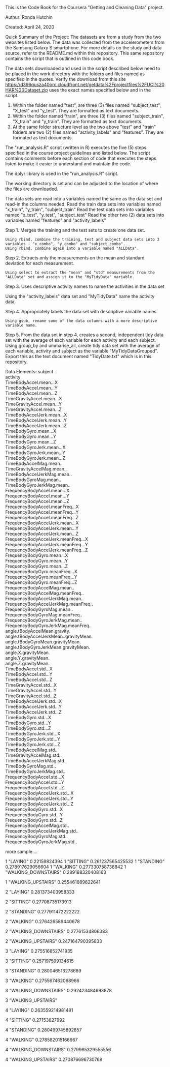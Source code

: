 This is the Code Book for the Coursera "Getting and Cleaning Data" project.

Authur:   Ronda Hutchin

Created:  April 24, 2020

Quick Summary of the Project:  The datasets are from a study from the two websites listed below.  The data was collected from the accelerometers from the Samsung Galaxy S smartphone.  For more details on the study and data source, refer to the README.md within this repository. This same repository contains the script that is outlined in this code book.

The data sets downloaded and used in the script described below need to be placed in the work directory with the folders and files named as specified in the quotes. Verify the download from this site  https://d396qusza40orc.cloudfront.net/getdata%2Fprojectfiles%2FUCI%20HAR%20Dataset.zip uses the exact names specified below and in the script.
1. Within the folder named "test", are three (3) files named "subject_test", "X_test" and "y_test".  They are formatted as text documents.
2. Within the folder named "train", are three (3) files named "subject_train", "X_train" and "y_train".  They are formatted as text documents.
3. At the same folder structure level as the two above "test" and "train" folders are two (2) files named "activity_labels" and "features".  They are formated as text documents.

The "run_analysis.R" script (written in R) executes the five (5) steps specified in the course project guidelines and listed below.  The script contains comments before each section of code that executes the steps listed to make it easier to understand and maintain the code.

The dplyr library is used in the "run_analysis.R" script.

The working directory is set and can be adjusted to the location of where the files are downloaded.

The data sets are read into a variables named the same as the data set and read-in the columns needed.
Read the train data sets into variables named "x_train", "y_train", "subject_train"
Read the test data sets into variables named "x_test", "y_test", "subject_test"
Read the other two (2) data sets into variables named "features" and "activity_labels"

  Step 1.	Merges the training and the test sets to create one data set.
  
    Using rbind, combine the training, test and subject data sets into 3 variables - "x_combo", "y_combo" and "subject_combo".
    Using rbind, combine again into a variable named "ALLData".
     
  Step 2.	Extracts only the measurements on the mean and standard deviation for each measurement.
  
    Using select to extract the "mean" and "std" measurements from the "ALLData" set and assign it to the "MyTidyData" variable.
    
  Step 3.	Uses descriptive activity names to name the activities in the data set
  
   Using the "activity_labels" data set and "MyTidyData" name the activity data.
  
  Step 4.	Appropriately labels the data set with descriptive variable names.
    
    Using gsub, rename some of the data columns with a more descriptive variable name.
  
  Step 5.	From the data set in step 4, creates a second, independent tidy data set with the average of each variable for each activity    and each subject.
    Using group_by and ummarise_all, create tidy data set with the average of each variable, activity and subject as the variable "MyTidyDataGrouped".  Export this as the text document named "TidyDate.txt" which is in this repository.
  
 Data Elements:
 subject  
 activity  
 TimeBodyAccel.mean...X  
 TimeBodyAccel.mean...Y  
 TimeBodyAccel.mean...Z  
 TimeGravityAccel.mean...X  
 TimeGravityAccel.mean...Y  
 TimeGravityAccel.mean...Z  
 TimeBodyAccelJerk.mean...X  
 TimeBodyAccelJerk.mean...Y  
 TimeBodyAccelJerk.mean...Z  
 TimeBodyGyro.mean...X  
 TimeBodyGyro.mean...Y  
 TimeBodyGyro.mean...Z  
 TimeBodyGyroJerk.mean...X  
 TimeBodyGyroJerk.mean...Y  
 TimeBodyGyroJerk.mean...Z  
 TimeBodyAccelMag.mean..  
 TimeGravityAccelMag.mean..  
 TimeBodyAccelJerkMag.mean..  
 TimeBodyGyroMag.mean..  
 TimeBodyGyroJerkMag.mean..  
 FrequencyBodyAccel.mean...X  
 FrequencyBodyAccel.mean...Y  
 FrequencyBodyAccel.mean...Z  
 FrequencyBodyAccel.meanFreq...X  
 FrequencyBodyAccel.meanFreq...Y  
 FrequencyBodyAccel.meanFreq...Z  
 FrequencyBodyAccelJerk.mean...X  
 FrequencyBodyAccelJerk.mean...Y  
 FrequencyBodyAccelJerk.mean...Z  
 FrequencyBodyAccelJerk.meanFreq...X  
 FrequencyBodyAccelJerk.meanFreq...Y  
 FrequencyBodyAccelJerk.meanFreq...Z  
 FrequencyBodyGyro.mean...X  
 FrequencyBodyGyro.mean...Y  
 FrequencyBodyGyro.mean...Z  
 FrequencyBodyGyro.meanFreq...X  
 FrequencyBodyGyro.meanFreq...Y  
 FrequencyBodyGyro.meanFreq...Z  
 FrequencyBodyAccelMag.mean..  
 FrequencyBodyAccelMag.meanFreq..  
 FrequencyBodyAccelJerkMag.mean..  
 FrequencyBodyAccelJerkMag.meanFreq..  
 FrequencyBodyGyroMag.mean..  
 FrequencyBodyGyroMag.meanFreq..  
 FrequencyBodyGyroJerkMag.mean..  
 FrequencyBodyGyroJerkMag.meanFreq..  
 angle.tBodyAccelMean.gravity.  
 angle.tBodyAccelJerkMean..gravityMean.  
 angle.tBodyGyroMean.gravityMean.  
 angle.tBodyGyroJerkMean.gravityMean.  
 angle.X.gravityMean.  
 angle.Y.gravityMean.  
 angle.Z.gravityMean.  
 TimeBodyAccel.std...X  
 TimeBodyAccel.std...Y  
 TimeBodyAccel.std...Z  
 TimeGravityAccel.std...X  
 TimeGravityAccel.std...Y  
 TimeGravityAccel.std...Z  
 TimeBodyAccelJerk.std...X  
 TimeBodyAccelJerk.std...Y  
 TimeBodyAccelJerk.std...Z  
 TimeBodyGyro.std...X  
 TimeBodyGyro.std...Y  
 TimeBodyGyro.std...Z  
 TimeBodyGyroJerk.std...X  
 TimeBodyGyroJerk.std...Y  
 TimeBodyGyroJerk.std...Z  
 TimeBodyAccelMag.std..  
 TimeGravityAccelMag.std..  
 TimeBodyAccelJerkMag.std..  
 TimeBodyGyroMag.std..  
 TimeBodyGyroJerkMag.std..  
 FrequencyBodyAccel.std...X  
 FrequencyBodyAccel.std...Y  
 FrequencyBodyAccel.std...Z  
 FrequencyBodyAccelJerk.std...X  
 FrequencyBodyAccelJerk.std...Y  
 FrequencyBodyAccelJerk.std...Z  
 FrequencyBodyGyro.std...X  
 FrequencyBodyGyro.std...Y  
 FrequencyBodyGyro.std...Z  
 FrequencyBodyAccelMag.std..  
 FrequencyBodyAccelJerkMag.std..  
 FrequencyBodyGyroMag.std..  
 FrequencyBodyGyroJerkMag.std..
 
 more sample....
 
1 "LAYING" 0.22159824394 
1 "SITTING" 0.261237565425532 
1 "STANDING" 0.278917629056604 
1 "WALKING" 0.277330758736842 
1 "WALKING_DOWNSTAIRS" 0.289188320408163 

1 "WALKING_UPSTAIRS" 0.255461689622641 

2 "LAYING" 0.281373403958333 

2 "SITTING" 0.27708735173913 

2 "STANDING" 0.277911472222222 

2 "WALKING" 0.276426586440678 

2 "WALKING_DOWNSTAIRS" 0.27761534806383 

2 "WALKING_UPSTAIRS" 0.247164790395833 

3 "LAYING" 0.275516852741935 

3 "SITTING" 0.257197599134615 

3 "STANDING" 0.280046513278689 

3 "WALKING" 0.275567462068966 

3 "WALKING_DOWNSTAIRS" 0.292423484693878 

3 "WALKING_UPSTAIRS" 

4 "LAYING" 0.263559214981481 

4 "SITTING" 0.27153827992 

4 "STANDING" 0.280499745892857 

4 "WALKING" 0.278582015166667 

4 "WALKING_DOWNSTAIRS" 0.279965329555556 

4 "WALKING_UPSTAIRS" 0.270876696730769 


 
  
  
  
    


